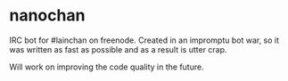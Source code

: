 nanochan
========

IRC bot for #lainchan on freenode. Created in an impromptu bot war, so it was written as fast as possible and as a result is utter crap.

Will work on improving the code quality in the future.
